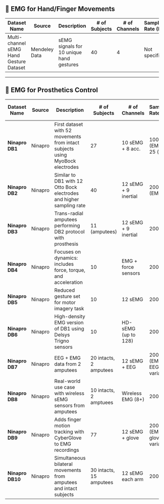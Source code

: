 ## 🔹 EMG for Hand/Finger Movements  

| Dataset Name | Source | Description | # of Subjects | # of Channels | Sampling Rate (Hz) | Electrode Placement | Data Format | Labels | License | Paper | Data Link |
|--------------|--------|-------------|---------------|---------------|--------------------|---------------------|-------------|--------|---------|-------|------|
| Multi-channel sEMG Hand Gesture Dataset | Mendeley Data | sEMG signals for 10 unique hand gestures | 40 | 4 | Not specified | Forearm muscles | csv,mat | Yes | CC BY 4.0 | [Paper](https://www.sciencedirect.com/science/article/pii/S2352340922001330?via%3Dihub) | [Dataset](https://data.mendeley.com/datasets/ckwc76xr2z/2) |

---

## 🔹 EMG for Prosthetics Control  

| Dataset Name | Source | Description | # of Subjects | # of Channels | Sampling Rate (Hz) | Electrode Placement | Data Format | Labels | Gesture Types | Prosthetic Type (if any) | Acquisition Protocol | Data Size | License | Paper | Data Link |
|--------------|--------|------------------|---------------|---------------|--------------------|---------------------|-------------|--------|----------------|---------------------------|----------------------|-----------|---------|--------|-----------|
| **Ninapro DB1** | Ninapro | First dataset with 52 movements from intact subjects using MyoBock electrodes | 27 | 10 sEMG + 8 acc. | 100 (EMG), 25 (acc.) | Forearm | .mat | Movement classes | 52 (hand, wrist, finger) | None | Visual cues | ~2.1 GB | CC BY-NC-SA 4.0 | [Atzori et al., 2014](https://www.nature.com/articles/sdata201410) | [DB1 Link](https://ninapro.hevs.ch/Database1) |
| **Ninapro DB2** | Ninapro | Similar to DB1 with 12 Otto Bock electrodes and higher sampling rate | 40 | 12 sEMG + 9 inertial | 2000 (EMG) | Forearm | .mat | Movement classes | 50 | None | Visual cues, rest positions | ~3.5 GB | CC BY-NC-SA 4.0 | Same as above | [DB2 Link](https://ninapro.hevs.ch/Database2) |
| **Ninapro DB3** | Ninapro | Trans-radial amputees performing DB2 protocol with prosthesis | 11 (amputees) | 12 sEMG + 9 inertial | 2000 | Residual limb | .mat | Movement classes | 50 | Trans-radial | Same as DB2 | ~1.2 GB | CC BY-NC-SA 4.0 | Same | [DB3 Link](https://ninapro.hevs.ch/Database3) |
| **Ninapro DB4** | Ninapro | Focuses on dynamics: includes force, torque, and acceleration | 10 | EMG + force sensors | 2000 | Forearm + fingers | .mat | Force + motion labels | 49 | None | Motion with force acquisition | ~2.8 GB | CC BY-NC-SA 4.0 | Same | [DB4 Link](https://ninapro.hevs.ch/Database4) |
| **Ninapro DB5** | Ninapro | Reduced gesture set for motor imagery task | 10 | 12 sEMG | 2000 | Forearm | .mat | Imagined movements | 18 | None | Visual cue-based | ~700 MB | CC BY-NC-SA 4.0 | Same | [DB5 Link](https://ninapro.hevs.ch/Database5) |
| **Ninapro DB6** | Ninapro | High-density EMG version of DB1 using Delsys Trigno sensors | 10 | HD-sEMG (up to 128) | 2000 | Forearm (grid) | .mat | Movement classes | 52 | None | Same as DB1 | ~5.1 GB | CC BY-NC-SA 4.0 | Same | [DB6 Link](https://ninapro.hevs.ch/Database6) |
| **Ninapro DB7** | Ninapro | EEG + EMG data from 2 amputees | 20 intacts, 2 amputees | 12 sEMG + EEG | 2000 (EMG), EEG variable | Scalp + residual limb | .mat | Movement classes | 50 | Trans-radial | EEG-EMG synchronous | ~900 MB | CC BY-NC-SA 4.0 | Same | [DB7 Link](https://ninapro.hevs.ch/Database7) |
| **Ninapro DB8** | Ninapro | Real-world use case with wireless sEMG sensors from amputees | 10 intacts, 2 amptuees | Wireless EMG (8+) | 2000 | Residual limb | .mat | Real-time motion | 52 | Trans-radial | Real-life scenario | ~1.6 GB | CC BY-NC-SA 4.0 | Same | [DB8 Link](https://ninapro.hevs.ch/Database8) |
| **Ninapro DB9** | Ninapro | Adds finger motion tracking with CyberGlove to EMG recordings | 77 | 12 sEMG + glove | 2000 (EMG), glove variable | Forearm + hand | .mat | Kinematic labels | 52 | None | Full hand tracking | ~2.9 GB | CC BY-NC-SA 4.0 | Same | [DB9 Link](https://ninapro.hevs.ch/Database9) |
| **Ninapro DB10** | Ninapro | Simultaneous bilateral movements from amputees and intact subjects | 30 intacts, 15 amputees | 12 sEMG each arm | 2000 | Forearm + residual limb | .mat | Mirrored movement classes | 52 | Trans-radial | Bilateral cue-based | ~1.3 GB | CC BY-NC-SA 4.0 | Same | [DB10 Link](https://ninapro.hevs.ch/Database10) |

